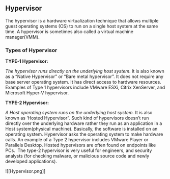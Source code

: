 
## Hypervisor

The hypervisor is a hardware virtualization technique that allows multiple guest operating systems (OS) to run on a single host system at the same time. A hypervisor is sometimes also called a virtual machine manager(VMM).

### Types of Hypervisor 

**TYPE-1 Hypervisor:**   

*The hypervisor runs directly on the underlying host system*. It is also known as a “Native Hypervisor” or “Bare metal hypervisor”. It does not require any base server operating system. It has direct access to hardware resources. Examples of Type 1 hypervisors include VMware ESXi, Citrix XenServer, and Microsoft Hyper-V hypervisor.

**TYPE-2 Hypervisor:**   

*A Host operating system runs on the underlying host system.* It is also known as ‘Hosted Hypervisor”. Such kind of hypervisors doesn’t run directly over the underlying hardware rather they run as an application in a Host system(physical machine). Basically, the software is installed on an operating system. Hypervisor asks the operating system to make hardware calls. An example of a Type 2 hypervisor includes VMware Player or Parallels Desktop. Hosted hypervisors are often found on endpoints like PCs.  The type-2 hypervisor is very useful for engineers, and security analysts (for checking malware, or malicious source code and newly developed applications).


![[Hypervisor.png]]